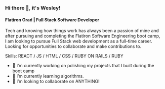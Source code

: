 ### Hi there 👋, it's Wesley!
#### Flatiron Grad | Full Stack Software Developer
Tech and knowing how things work has always been a passion of mine and after pursuing and completing the Flatiron Software Engineering boot camp, I am looking to pursue Full Stack web development as a full-time career. Looking for opportunities to collaborate and make contributions to.

Skills: REACT / JS / HTML / CSS / RUBY ON RAILS / RUBY

 - 🔭 I’m currently working on polishing my projects that I built during the boot camp 
 - 🌱 I’m currently learning algorithms. 
 - 👯 I’m looking to collaborate on ANYTHING! 



